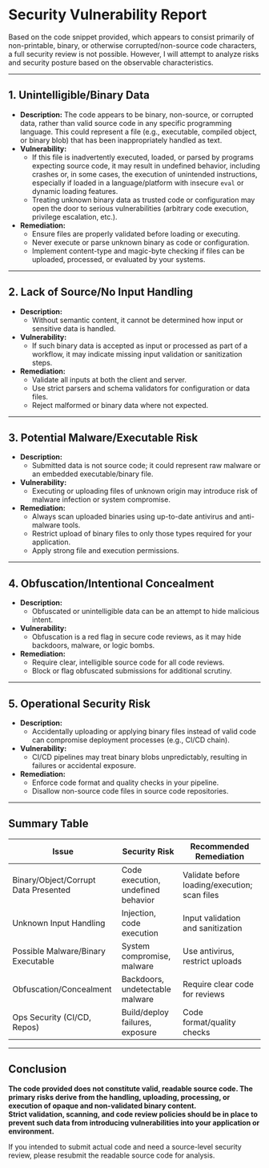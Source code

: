 # Security Vulnerability Report

Based on the code snippet provided, which appears to consist primarily of non-printable, binary, or otherwise corrupted/non-source code characters, a full security review is not possible. However, I will attempt to analyze risks and security posture based on the observable characteristics.

---

## 1. **Unintelligible/Binary Data**

- **Description:** The code appears to be binary, non-source, or corrupted data, rather than valid source code in any specific programming language. This could represent a file (e.g., executable, compiled object, or binary blob) that has been inappropriately handled as text.
- **Vulnerability:**  
  - If this file is inadvertently executed, loaded, or parsed by programs expecting source code, it may result in undefined behavior, including crashes or, in some cases, the execution of unintended instructions, especially if loaded in a language/platform with insecure `eval` or dynamic loading features.
  - Treating unknown binary data as trusted code or configuration may open the door to serious vulnerabilities (arbitrary code execution, privilege escalation, etc.).
- **Remediation:**  
  - Ensure files are properly validated before loading or executing.
  - Never execute or parse unknown binary as code or configuration.
  - Implement content-type and magic-byte checking if files can be uploaded, processed, or evaluated by your systems.

---

## 2. **Lack of Source/No Input Handling**

- **Description:**  
  - Without semantic content, it cannot be determined how input or sensitive data is handled.
- **Vulnerability:**  
  - If such binary data is accepted as input or processed as part of a workflow, it may indicate missing input validation or sanitization steps.
- **Remediation:**  
  - Validate all inputs at both the client and server.
  - Use strict parsers and schema validators for configuration or data files.
  - Reject malformed or binary data where not expected.

---

## 3. **Potential Malware/Executable Risk**

- **Description:**  
  - Submitted data is not source code; it could represent raw malware or an embedded executable/binary file.
- **Vulnerability:**  
  - Executing or uploading files of unknown origin may introduce risk of malware infection or system compromise.
- **Remediation:**  
  - Always scan uploaded binaries using up-to-date antivirus and anti-malware tools.
  - Restrict upload of binary files to only those types required for your application.
  - Apply strong file and execution permissions.

---

## 4. **Obfuscation/Intentional Concealment**

- **Description:**  
  - Obfuscated or unintelligible data can be an attempt to hide malicious intent.
- **Vulnerability:**  
  - Obfuscation is a red flag in secure code reviews, as it may hide backdoors, malware, or logic bombs.
- **Remediation:**  
  - Require clear, intelligible source code for all code reviews.
  - Block or flag obfuscated submissions for additional scrutiny.

---

## 5. **Operational Security Risk**

- **Description:**  
  - Accidentally uploading or applying binary files instead of valid code can compromise deployment processes (e.g., CI/CD chain).
- **Vulnerability:**  
  - CI/CD pipelines may treat binary blobs unpredictably, resulting in failures or accidental exposure.
- **Remediation:**  
  - Enforce code format and quality checks in your pipeline.
  - Disallow non-source code files in source code repositories.

---

## Summary Table

| Issue                                 | Security Risk                       | Recommended Remediation                       |
|----------------------------------------|-------------------------------------|-----------------------------------------------|
| Binary/Object/Corrupt Data Presented   | Code execution, undefined behavior  | Validate before loading/execution; scan files |
| Unknown Input Handling                 | Injection, code execution           | Input validation and sanitization             |
| Possible Malware/Binary Executable     | System compromise, malware          | Use antivirus, restrict uploads               |
| Obfuscation/Concealment                | Backdoors, undetectable malware     | Require clear code for reviews                |
| Ops Security (CI/CD, Repos)            | Build/deploy failures, exposure     | Code format/quality checks                    |

---

## Conclusion

**The code provided does not constitute valid, readable source code. The primary risks derive from the handling, uploading, processing, or execution of opaque and non-validated binary content.**  
**Strict validation, scanning, and code review policies should be in place to prevent such data from introducing vulnerabilities into your application or environment.**

If you intended to submit actual code and need a source-level security review, please resubmit the readable source code for analysis.